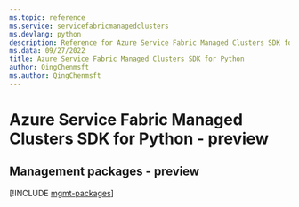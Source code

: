 ```yaml
---
ms.topic: reference
ms.service: servicefabricmanagedclusters
ms.devlang: python
description: Reference for Azure Service Fabric Managed Clusters SDK for Python
ms.data: 09/27/2022
title: Azure Service Fabric Managed Clusters SDK for Python
author: QingChenmsft
ms.author: QingChenmsft
---
```

# Azure Service Fabric Managed Clusters SDK for Python - preview

## Management packages - preview
[!INCLUDE [mgmt-packages](service-fabric-managed-clusters-mgmt-index.md)]